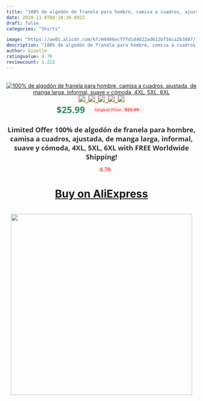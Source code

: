 ```yaml
---
title: "100% de algodón de franela para hombre, camisa a cuadros, ajustada, de manga larga, informal, suave y cómoda, 4XL, 5XL, 6XL"
date: 2020-11-8T08:10:36.892Z
draft: false
categories: "Shirts"

image: "https://ae01.alicdn.com/kf/H9406ecf7fd1d4022ad612bf54ca2b3887/100-de-algodón-de-franela-para-hombre-camisa-a-cuadros-ajustada-de-manga-larga-informal-suave.jpg"
description: "100% de algodón de franela para hombre, camisa a cuadros, ajustada, de manga larga, informal, suave y cómoda, 4XL, 5XL, 6XL"
author: Giselle
ratingvalue: 4.76
reviewcount: 1.222
---
```

<br>
<div style="text-align: center;">
<a href="https://s.click.aliexpress.com/e/_9IEMO1" target="_blank" rel="nofollow noopener noreferrer"><img alt="100% de algodón de franela para hombre, camisa a cuadros, ajustada, de manga larga, informal, suave y cómoda, 4XL, 5XL, 6XL" class="magnifier-image" src="https://ae01.alicdn.com/kf/H9406ecf7fd1d4022ad612bf54ca2b3887/100-de-algodón-de-franela-para-hombre-camisa-a-cuadros-ajustada-de-manga-larga-informal-suave.jpg_640x640.jpg">
<br>
<img style="border:1px solid salmon" src="https://ae01.alicdn.com/kf/H9406ecf7fd1d4022ad612bf54ca2b3887/100-de-algodón-de-franela-para-hombre-camisa-a-cuadros-ajustada-de-manga-larga-informal-suave.jpg_120x120.jpg">&nbsp;&nbsp;<img style="border:1px solid salmon" src="https://ae01.alicdn.com/kf/Hbdd55f4b2cb74f5baabfc044a024213eY/100-de-algodón-de-franela-para-hombre-camisa-a-cuadros-ajustada-de-manga-larga-informal-suave.jpg_120x120.jpg">&nbsp;&nbsp;<img style="border:1px solid salmon" src="https://ae01.alicdn.com/kf/H090d2b0b10bc451ea5e6ddc52161277bt/100-de-algodón-de-franela-para-hombre-camisa-a-cuadros-ajustada-de-manga-larga-informal-suave.jpg_120x120.jpg">&nbsp;&nbsp;<img style="border:1px solid salmon" src="https://ae01.alicdn.com/kf/H2dc372a3a9154e8cb57c0ddf01a79bc2X/100-de-algodón-de-franela-para-hombre-camisa-a-cuadros-ajustada-de-manga-larga-informal-suave.jpg_120x120.jpg">&nbsp;&nbsp;<img style="border:1px solid salmon" src="https://ae01.alicdn.com/kf/Hb711972f6ba04b3c848bc49600b5718am/100-de-algodón-de-franela-para-hombre-camisa-a-cuadros-ajustada-de-manga-larga-informal-suave.jpg_120x120.jpg"></a></div><br0>
<div style="text-align: center;"><span style="background-color: white; border: 0px; box-sizing: border-box; color: seagreen; display: inline-block; font-family: &quot;open sans&quot; , &quot;arial&quot; , &quot;helvetica&quot; , sans-serif , &quot;heiti&quot;; font-size: 24px; font-stretch: inherit; font-weight: 700; line-height: inherit; margin: 0px 10px 0px 0px; padding: 0px; vertical-align: middle;">$25.99 </span>
<span style="background: rgb(255 , 241 , 241); border-radius: 3px; border: 0px; box-sizing: border-box; color: #ff4747; display: inline-block; font-family: inherit; font-size: 12px; font-stretch: inherit; font-style: inherit; font-variant: inherit; font-weight: 600; line-height: inherit; margin: 0px; padding: 2px 5px; transform: scale(0.9); vertical-align: middle;">Original Price : <b style="text-decoration: line-through;">$25.99 </b> &nbsp;&nbsp;</span></div>
<h1 style="color: #333333; display: inline-block; font-family: &quot;open sans&quot; , &quot;arial&quot; , &quot;helvetica&quot; , sans-serif , &quot;heiti&quot;; font-size: 18px; font-stretch: inherit; font-weight: 700; text-align: center;">Limited Offer 100% de algodón de franela para hombre, camisa a cuadros, ajustada, de manga larga, informal, suave y cómoda, 4XL, 5XL, 6XL with FREE Worldwide Shipping!</h1>
<div style="color: #ff4747; text-align: center;">
<img src="https://4.bp.blogspot.com/-M0ZcTcb-5uY/XleCXlxnR4I/AAAAAAAAAEc/OrjgMkXV1oMQFaCRZj5HQwOCBcu3w1FegCPcBGAYYCw/s1600/star.png" style="height: 15px;">&nbsp;<b>4.76</b></div>
<div class="button_cont" align="center"><a class="buynow_a" href="https://s.click.aliexpress.com/e/_9IEMO1" target="_blank" rel="nofollow noopener noreferrer"><H1>Buy on AliExpress</H1></a></div><br>
<div class="separator" style="clear: both; text-align: center;">
<img src="https://lh3.googleusercontent.com/-pTy5HemUv9M/XlePHvY0dAI/AAAAAAAAAE4/0nX5iRUoIWY8eMW9Dpxeirr157OZliDIgCLcBGAsYHQ/s1600/badge.gif" width="480">
</div>
